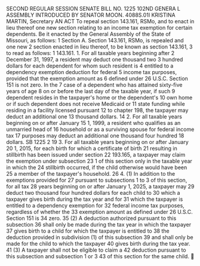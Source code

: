 SECOND REGULAR SESSION
SENATE BILL NO. 1225
102ND GENERA L ASSEMBLY
INTRODUCED BY SENATOR MOON.
4088S.01I KRISTINA MARTIN, Secretary
AN ACT
To repeal section 143.161, RSMo, and to enact in lieu thereof one new section relating to an
income tax exemption for certain dependents.
Be it enacted by the General Assembly of the State of Missouri, as follows:
1 Section A. Section 143.161, RSMo, is repealed and one new
2 section enacted in lieu thereof, to be known as section 143.161,
3 to read as follows:
1 143.161. 1. For all taxable years beginning after
2 December 31, 1997, a resident may deduct one thousand two
3 hundred dollars for each dependent for whom such resident is
4 entitled to a dependency exemption deduction for federal
5 income tax purposes, provided that the exemption amount as
6 defined under 26 U.S.C. Section 151 is not zero. In the
7 case of a dependent who has attained sixty-five years of age
8 on or before the last day of the taxable year, if such
9 dependent resides in the taxpayer's home or the dependent's
10 own home or if such dependent does not receive Medicaid or
11 state funding while residing in a facility licensed pursuant
12 to chapter 198, the taxpayer may deduct an additional one
13 thousand dollars.
14 2. For all taxable years beginning on or after January
15 1, 1999, a resident who qualifies as an unmarried head of
16 household or as a surviving spouse for federal income tax
17 purposes may deduct an additional one thousand four hundred
18 dollars.
SB 1225 2
19 3. For all taxable years beginning on or after January
20 1, 2015, for each birth for which a certificate of birth
21 resulting in stillbirth has been issued under section
22 193.165, a taxpayer may claim the exemption under subsection
23 1 of this section only in the taxable year in which the
24 stillbirth occurred, if the child otherwise would have been
25 a member of the taxpayer's household.
26 4. (1) In addition to the exemptions provided for
27 pursuant to subsections 1 to 3 of this section, for all tax
28 years beginning on or after January 1, 2025, a taxpayer may
29 deduct two thousand four hundred dollars for each child to
30 which a taxpayer gives birth during the tax year and for
31 which the taxpayer is entitled to a dependency exemption for
32 federal income tax purposes, regardless of whether the
33 exemption amount as defined under 26 U.S.C. Section 151 is
34 zero.
35 (2) A deduction authorized pursuant to this subsection
36 shall only be made during the tax year in which the taxpayer
37 gives birth to a child for which the taxpayer is entitled to
38 the deduction provided in subdivision (1) of this subsection
39 and shall only be made for the child to which the taxpayer
40 gives birth during the tax year.
41 (3) A taxpayer shall not be eligible to claim a
42 deduction pursuant to this subsection and subsection 1 or 3
43 of this section for the same child.
